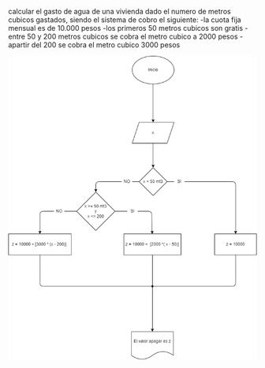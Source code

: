 calcular el gasto de agua de una vivienda dado el numero de metros cubicos gastados, siendo el sistema de cobro el siguiente: 
-la cuota fija mensual es de 10.000 pesos
-los primeros 50 metros cubicos son gratis
-entre 50 y 200 metros cubicos se cobra el metro cubico a 2000 pesos
-apartir del 200 se cobra el metro cubico 3000 pesos

![Diagrama](Diagram.png)